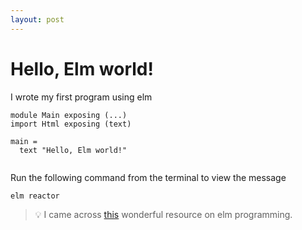 ```yaml
---
layout: post
---
```

# Hello, Elm world!

I wrote my first program using elm

```
module Main exposing (...)
import Html exposing (text)

main = 
  text "Hello, Elm world!"
  
```
Run the following command from the terminal to view the message

```
elm reactor
```

> 💡 I came across [this](https://elmprogramming.com/) wonderful resource on elm programming.
